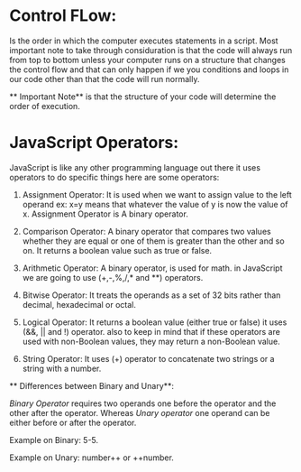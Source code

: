 # Control FLow:
Is the order in which the computer executes statements in a script. Most important note to take through considuration is that the code will always run from top to bottom unless your computer runs on a structure that changes the control flow and that can only happen if we you conditions and loops in our code other than that the code will run normally.

** Important Note** is that the structure of your code will determine the order of execution.

# JavaScript Operators:
JavaScript is like any other programming language out there it uses operators to do specific things here are some operators:

1. Assignment Operator: It is used when we want to assign value to the left operand ex: x=y means that whatever the value of y is now the value of x. Assignment Operator is A binary operator.

2. Comparison Operator: A binary operator that compares two values whether they are equal or one of them is greater than the other and so on. It returns a boolean value such as true or false.

3. Arithmetic Operator: A binary operator, is used for math. in JavaScript we are going to use (+,-,%,/,* and **) operators.

4. Bitwise Operator: It treats the operands as a set of 32 bits rather than decimal, hexadecimal or octal.

5. Logical Operator: It returns a boolean value (either true or false) it uses (&&, || and !) operator. also to keep in mind that if these operators are used with non-Boolean values, they may return a non-Boolean value.

6. String Operator: It uses (+) operator to concatenate two strings or a string with a number.

** Differences between Binary and Unary**:

*Binary Operator* requires two operands one before the operator and the other after the operator. Whereas *Unary operator* one operand can be either before or after the operator.

Example on Binary: 5-5.

Example on Unary: number++ or ++number.